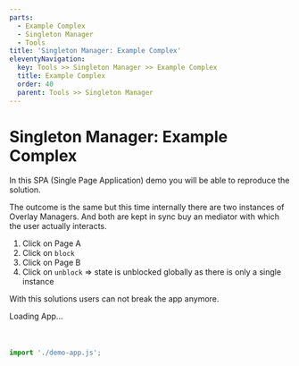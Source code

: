 ```yaml
---
parts:
  - Example Complex
  - Singleton Manager
  - Tools
title: 'Singleton Manager: Example Complex'
eleventyNavigation:
  key: Tools >> Singleton Manager >> Example Complex
  title: Example Complex
  order: 40
  parent: Tools >> Singleton Manager
---
```


# Singleton Manager: Example Complex

In this SPA (Single Page Application) demo you will be able to reproduce the solution.

The outcome is the same but this time internally there are two instances of Overlay Managers.
And both are kept in sync buy an mediator with which the user actually interacts.

1. Click on Page A
2. Click on `block`
3. Click on Page B
4. Click on `unblock` => state is unblocked globally as there is only a single instance

With this solutions users can not break the app anymore.

<demo-app>Loading App...</demo-app>

<div id="overlay-target" style="margin-top: 50px;"></div>

```js script
import './demo-app.js';
```
